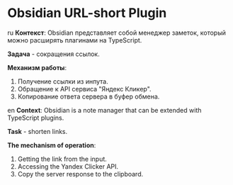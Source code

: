 # Obsidian URL-short Plugin

ru
**Контекст**: Obsidian представляет собой менеджер заметок, который можно расширять плагинами на TypeScript.

**Задача** - сокращения ссылок. 

**Механизм работы**:
1. Получение ссылки из инпута.
2. Обращение к API сервиса "Яндекс Кликер".
3. Копирование ответа сервера в буфер обмена.

en
**Context**: Obsidian is a note manager that can be extended with TypeScript plugins.

**Task** - shorten links. 

**The mechanism of operation**:
1. Getting the link from the input.
2. Accessing the Yandex Clicker API.
3. Copy the server response to the clipboard.
